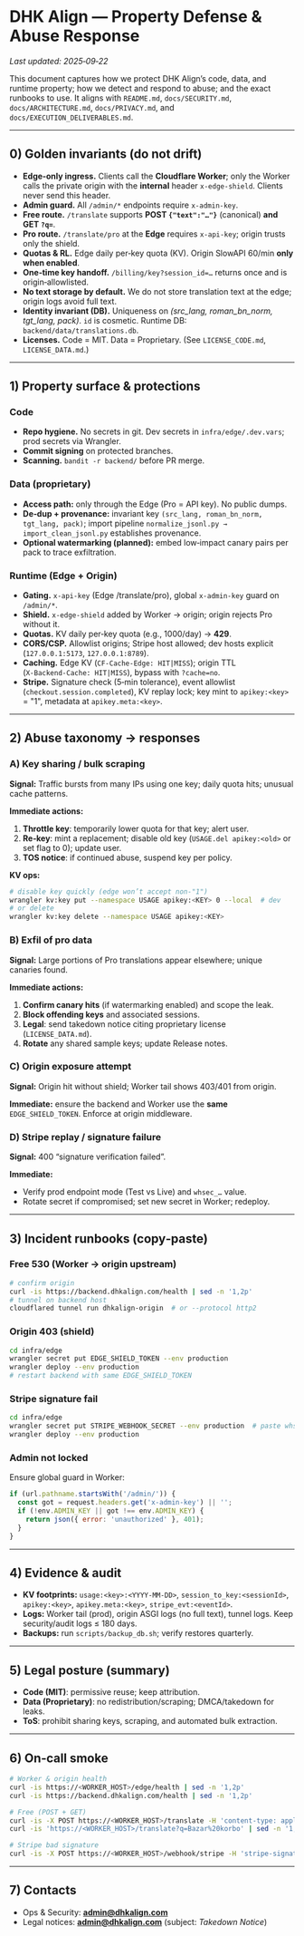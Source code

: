 # DHK Align — Property Defense & Abuse Response

_Last updated: 2025‑09‑22_

This document captures how we protect DHK Align’s code, data, and runtime property; how we detect and respond to abuse; and the exact runbooks to use. It aligns with `README.md`, `docs/SECURITY.md`, `docs/ARCHITECTURE.md`, `docs/PRIVACY.md`, and `docs/EXECUTION_DELIVERABLES.md`.

---

## 0) Golden invariants (do not drift)
- **Edge‑only ingress.** Clients call the **Cloudflare Worker**; only the Worker calls the private origin with the **internal** header `x‑edge‑shield`. Clients never send this header.
- **Admin guard.** All `/admin/*` endpoints require `x‑admin-key`.
- **Free route.** `/translate` supports **POST `{"text":"…"}`** (canonical) **and** **GET `?q=`**.
- **Pro route.** `/translate/pro` at the **Edge** requires `x‑api-key`; origin trusts only the shield.
- **Quotas & RL.** Edge daily per‑key quota (KV). Origin SlowAPI 60/min **only when enabled**.
- **One‑time key handoff.** `/billing/key?session_id=…` returns once and is origin‑allowlisted.
- **No text storage by default.** We do not store translation text at the edge; origin logs avoid full text.
- **Identity invariant (DB).** Uniqueness on *(src_lang, roman_bn_norm, tgt_lang, pack)*. `id` is cosmetic. Runtime DB: `backend/data/translations.db`.
- **Licenses.** Code = MIT. Data = Proprietary. (See `LICENSE_CODE.md`, `LICENSE_DATA.md`.)

---

## 1) Property surface & protections

### Code
- **Repo hygiene.** No secrets in git. Dev secrets in `infra/edge/.dev.vars`; prod secrets via Wrangler.
- **Commit signing** on protected branches.
- **Scanning.** `bandit -r backend/` before PR merge.

### Data (proprietary)
- **Access path:** only through the Edge (Pro = API key). No public dumps.
- **De‑dup + provenance:** invariant key `(src_lang, roman_bn_norm, tgt_lang, pack)`; import pipeline `normalize_jsonl.py → import_clean_jsonl.py` establishes provenance.
- **Optional watermarking (planned):** embed low‑impact canary pairs per pack to trace exfiltration.

### Runtime (Edge + Origin)
- **Gating.** `x‑api‑key` (Edge /translate/pro), global `x‑admin‑key` guard on `/admin/*`.
- **Shield.** `x‑edge‑shield` added by Worker → origin; origin rejects Pro without it.
- **Quotas.** KV daily per‑key quota (e.g., 1000/day) → **429**.
- **CORS/CSP.** Allowlist origins; Stripe host allowed; dev hosts explicit (`127.0.0.1:5173`, `127.0.0.1:8789`).
- **Caching.** Edge KV (`CF‑Cache‑Edge: HIT|MISS`); origin TTL (`X‑Backend‑Cache: HIT|MISS`), bypass with `?cache=no`.
- **Stripe.** Signature check (5‑min tolerance), event allowlist (`checkout.session.completed`), KV replay lock; key mint to `apikey:<key>` = "1", metadata at `apikey.meta:<key>`.

---

## 2) Abuse taxonomy → responses

### A) Key sharing / bulk scraping
**Signal:** Traffic bursts from many IPs using one key; daily quota hits; unusual cache patterns.

**Immediate actions:**
1. **Throttle key**: temporarily lower quota for that key; alert user.
2. **Re‑key**: mint a replacement; disable old key (`USAGE.del apikey:<old>` or set flag to 0); update user.
3. **TOS notice**: if continued abuse, suspend key per policy.

**KV ops:**
```bash
# disable key quickly (edge won’t accept non‑"1")
wrangler kv:key put --namespace USAGE apikey:<KEY> 0 --local  # dev
# or delete
wrangler kv:key delete --namespace USAGE apikey:<KEY>
```

### B) Exfil of pro data
**Signal:** Large portions of Pro translations appear elsewhere; unique canaries found.

**Immediate actions:**
1. **Confirm canary hits** (if watermarking enabled) and scope the leak.
2. **Block offending keys** and associated sessions.
3. **Legal**: send takedown notice citing proprietary license (`LICENSE_DATA.md`).
4. **Rotate** any shared sample keys; update Release notes.

### C) Origin exposure attempt
**Signal:** Origin hit without shield; Worker tail shows 403/401 from origin.

**Immediate:** ensure the backend and Worker use the **same** `EDGE_SHIELD_TOKEN`. Enforce at origin middleware.

### D) Stripe replay / signature failure
**Signal:** 400 “signature verification failed”.

**Immediate:**
- Verify prod endpoint mode (Test vs Live) and `whsec_…` value.
- Rotate secret if compromised; set new secret in Worker; redeploy.

---

## 3) Incident runbooks (copy‑paste)

### Free 530 (Worker → origin upstream)
```bash
# confirm origin
curl -is https://backend.dhkalign.com/health | sed -n '1,2p'
# tunnel on backend host
cloudflared tunnel run dhkalign-origin  # or --protocol http2
```

### Origin 403 (shield)
```bash
cd infra/edge
wrangler secret put EDGE_SHIELD_TOKEN --env production
wrangler deploy --env production
# restart backend with same EDGE_SHIELD_TOKEN
```

### Stripe signature fail
```bash
cd infra/edge
wrangler secret put STRIPE_WEBHOOK_SECRET --env production  # paste whsec_…
wrangler deploy --env production
```

### Admin not locked
Ensure global guard in Worker:
```js
if (url.pathname.startsWith('/admin/')) {
  const got = request.headers.get('x-admin-key') || '';
  if (!env.ADMIN_KEY || got !== env.ADMIN_KEY) {
    return json({ error: 'unauthorized' }, 401);
  }
}
```

---

## 4) Evidence & audit
- **KV footprints:** `usage:<key>:<YYYY‑MM‑DD>`, `session_to_key:<sessionId>`, `apikey:<key>`, `apikey.meta:<key>`, `stripe_evt:<eventId>`.
- **Logs:** Worker tail (prod), origin ASGI logs (no full text), tunnel logs. Keep security/audit logs ≤ 180 days.
- **Backups:** run `scripts/backup_db.sh`; verify restores quarterly.

---

## 5) Legal posture (summary)
- **Code (MIT)**: permissive reuse; keep attribution.
- **Data (Proprietary)**: no redistribution/scraping; DMCA/takedown for leaks.
- **ToS**: prohibit sharing keys, scraping, and automated bulk extraction.

---

## 6) On‑call smoke
```bash
# Worker & origin health
curl -is https://<WORKER_HOST>/edge/health | sed -n '1,2p'
curl -is https://backend.dhkalign.com/health | sed -n '1,2p'

# Free (POST + GET)
curl -is -X POST https://<WORKER_HOST>/translate -H 'content-type: application/json' -d '{"text":"Bazar korbo"}' | sed -n '1,2p'
curl -is 'https://<WORKER_HOST>/translate?q=Bazar%20korbo' | sed -n '1,2p'

# Stripe bad signature
curl -is -X POST https://<WORKER_HOST>/webhook/stripe -H 'stripe-signature: test' -d '{}' | sed -n '1,3p'
```

---

## 7) Contacts
- Ops & Security: **admin@dhkalign.com**
- Legal notices: **admin@dhkalign.com** (subject: _Takedown Notice_)